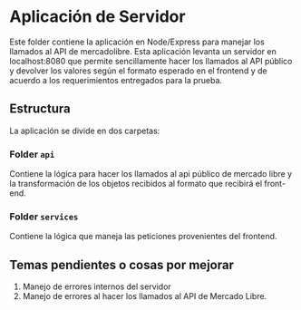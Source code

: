 # Aplicación de Servidor

Este folder contiene la aplicación en Node/Express para manejar los llamados al API de mercadolibre. Esta aplicación levanta un servidor en localhost:8080 que permite sencillamente hacer los llamados al API público y devolver los valores según el formato esperado en el frontend y de acuerdo a los requerimientos entregados para la prueba.

## Estructura

La aplicación se divide en dos carpetas:

### Folder `api`

Contiene la lógica para hacer los llamados al api público de mercado libre y la transformación de los objetos recibidos al formato que recibirá el front-end.

### Folder `services`

Contiene la lógica que maneja las peticiones provenientes del frontend.


## Temas pendientes o cosas por mejorar

1. Manejo de errores internos del servidor
2. Manejo de errores al hacer los llamados al API de Mercado Libre.
